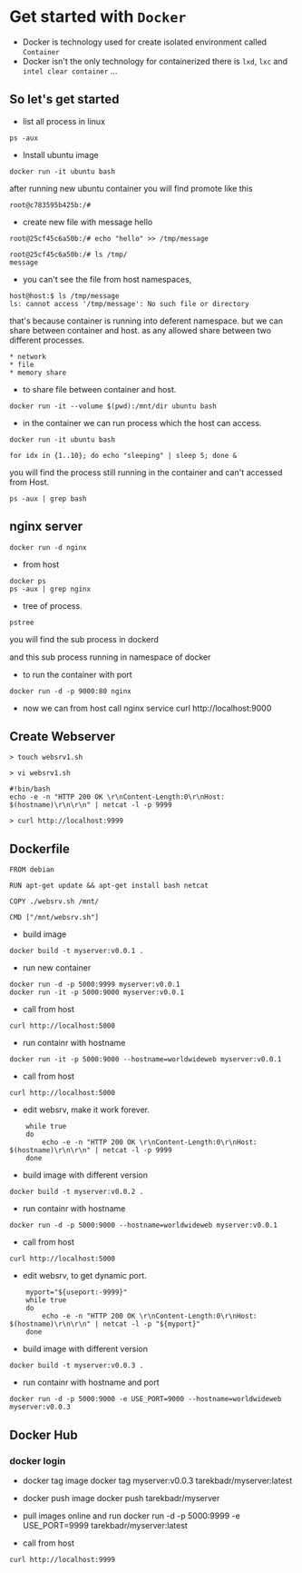 # Get started with `Docker`

- Docker is technology used for create isolated environment called `Container`
- Docker  isn't the only technology for containerized there is `lxd`, `lxc` and `intel clear container` ... 


## So let's get started

* list all process in linux
```
ps -aux
```

* Install ubuntu image 
```
docker run -it ubuntu bash 
```
after running new ubuntu container 
you will find promote like this 
```
root@c783595b425b:/#
```
* create new file with message hello
```
root@25cf45c6a50b:/# echo "hello" >> /tmp/message

root@25cf45c6a50b:/# ls /tmp/
message

```

* you can't see the file from host namespaces, 
```
host@host:$ ls /tmp/message
ls: cannot access '/tmp/message': No such file or directory
```

that's because container is running into deferent namespace.
but we can share between container and host. as any allowed share between two different processes.

    * network
    * file
    * memory share 

* to share file between container and host.
```
docker run -it --volume $(pwd):/mnt/dir ubuntu bash 
```

* in the container we can run process which the host can access.

```
docker run -it ubuntu bash 

for idx in {1..10}; do echo "sleeping" | sleep 5; done &
```
you will find the process still running in the container and can't accessed from Host.
```
ps -aux | grep bash
```



## nginx server
```
docker run -d nginx
```

* from host
```
docker ps 
ps -aux | grep nginx 
```
* tree of process.
```
pstree 
```
you will find the sub process in dockerd

and this sub process running in namespace of docker 

* to run the container with port
```
docker run -d -p 9000:80 nginx 
```
* now we can from host call nginx service 
curl http://localhost:9000


## Create Webserver
```
> touch websrv1.sh

> vi websrv1.sh

#!bin/bash
echo -e -n "HTTP 200 OK \r\nContent-Length:0\r\nHost: $(hostname)\r\n\r\n" | netcat -l -p 9999

> curl http://localhost:9999
```

## Dockerfile

```
FROM debian

RUN apt-get update && apt-get install bash netcat

COPY ./websrv.sh /mnt/

CMD ["/mnt/websrv.sh"]
```

* build image 
```
docker build -t myserver:v0.0.1 .
```
* run new container 
```
docker run -d -p 5000:9999 myserver:v0.0.1 
docker run -it -p 5000:9000 myserver:v0.0.1
```
* call from host
```
curl http://localhost:5000
```
* run containr with hostname 
```
docker run -it -p 5000:9000 --hostname=worldwideweb myserver:v0.0.1 
```
* call from host
```
curl http://localhost:5000
```
* edit websrv, make it work forever.
```    
    while true
    do
        echo -e -n "HTTP 200 OK \r\nContent-Length:0\r\nHost: $(hostname)\r\n\r\n" | netcat -l -p 9999
    done
```

* build image with different version  
```
docker build -t myserver:v0.0.2 .
```
* run containr with hostname 
```
docker run -d -p 5000:9000 --hostname=worldwideweb myserver:v0.0.1 
```
* call from host
```
curl http://localhost:5000
```
* edit websrv, to get dynamic port.
```    
    myport="${useport:-9999}"
    while true
    do
        echo -e -n "HTTP 200 OK \r\nContent-Length:0\r\nHost: $(hostname)\r\n\r\n" | netcat -l -p "${myport}"
    done
```

* build image with different version  
```
docker build -t myserver:v0.0.3 .
```
* run containr with hostname and port
```
docker run -d -p 5000:9000 -e USE_PORT=9000 --hostname=worldwideweb myserver:v0.0.3 
```

## Docker Hub
### docker login 

* docker tag image
docker tag myserver:v0.0.3 tarekbadr/myserver:latest

* docker push image 
docker push tarekbadr/myserver


* pull images online and run 
docker run -d -p 5000:9999 -e USE_PORT=9999 tarekbadr/myserver:latest

* call from host
```
curl http://localhost:9999
```





